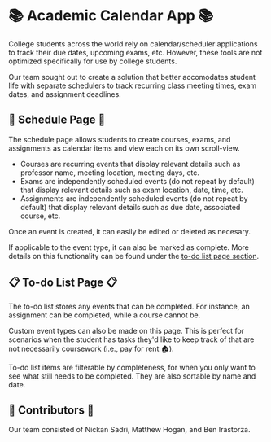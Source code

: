 # :books: Academic Calendar App :books:
College students across the world rely on calendar/scheduler applications to track their due dates, upcoming exams, etc. However, these tools are not optimized specifically for use by college students.

Our team sought out to create a solution that better accomodates student life with separate schedulers to track recurring class meeting times, exam dates, and assignment deadlines.

## :calendar: Schedule Page :calendar:
The schedule page allows students to create courses, exams, and assignments as calendar items and view each on its own scroll-view.

- Courses are recurring events that display relevant details such as professor name, meeting location, meeting days, etc.
- Exams are independently scheduled events (do not repeat by default) that display relevant details such as exam location, date, time, etc.
- Assignments are independently scheduled events (do not repeat by default) that display relevant details such as due date, associated course, etc.

Once an event is created, it can easily be edited or deleted as necesary.

If applicable to the event type, it can also be marked as complete. More details on this functionality can be found under the [to-do list page section](#to-do-list-page).

## :clipboard: To-do List Page :clipboard:
The to-do list stores any events that can be completed. For instance, an assignment can be completed, while a course cannot be.

Custom event types can also be made on this page. This is perfect for scenarios when the student has tasks they'd like to keep track of that are not necessarily coursework (i.e., pay for rent :house:).

To-do list items are filterable by completeness, for when you only want to see what still needs to be completed. They are also sortable by name and date.

## :busts_in_silhouette: Contributors :busts_in_silhouette:
Our team consisted of Nickan Sadri, Matthew Hogan, and Ben Irastorza.
